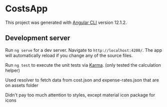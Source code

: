 # CostsApp

This project was generated with [Angular CLI](https://github.com/angular/angular-cli) version 12.1.2.

## Development server

Run `ng serve` for a dev server. Navigate to `http://localhost:4200/`. The app will automatically reload if you change any of the source files.

Run `ng test` to execute the unit tests via [Karma](https://karma-runner.github.io). (only tested the calculation helper)

Used resolver to fetch data from cost.json and expense-rates.json that are on assets folder

Didn't pay too much attention to styles, except material icon package for icons
